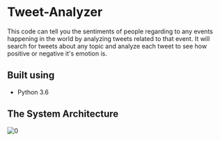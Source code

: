 # Tweet-Analyzer

This code can tell you the sentiments of people regarding to any events happening in the world by analyzing tweets related to that event. It will search for tweets about any topic and analyze each tweet to see how positive or negative it's emotion is.



## Built using

* Python 3.6



## The System Architecture

![0](https://imgur.com/BDJtTgK.jpg)
